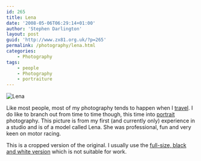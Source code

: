 ```yaml
---
id: 265
title: Lena
date: '2008-05-06T06:29:14+01:00'
author: 'Stephen Darlington'
layout: post
guid: 'http://www.zx81.org.uk/?p=265'
permalink: /photography/lena.html
categories:
    - Photography
tags:
    - people
    - Photography
    - portraiture
---
```


![Lena](/wp-content/uploads/2008/04/lena.jpg "Lena")

Like most people, most of my photography tends to happen when I [travel](/travel/). I do like to branch out from time to time though, this time into [portrait](/tag/portraiture) photography. This picture is from my first (and currently only) experience in a studio and is of a model called Lena. She was professional, fun and very keen on motor racing.

This is a cropped version of the original. I usually use the [full-size, black and white version](http://photo.net/photodb/photo?photo_id=2953779) which is not suitable for work.